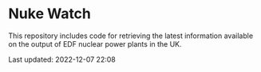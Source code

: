 # Nuke Watch

This repository includes code for retrieving the latest information available on the output of EDF nuclear power plants in the UK.

Last updated: 2022-12-07 22:08